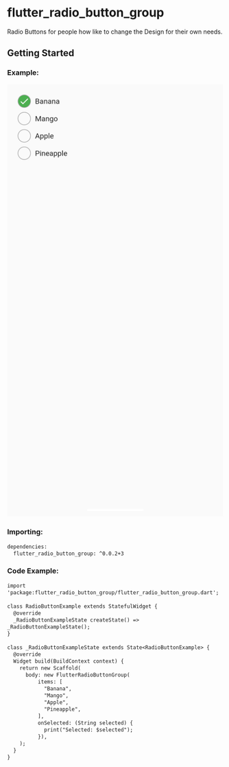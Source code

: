 # flutter_radio_button_group

Radio Buttons for people how like to change the Design for their own needs.

## Getting Started

### Example:

![radio button example image](https://github.com/edin45/flutter_radio_button_group/blob/master/images/example_image.png?raw=true)

### Importing:  

```
dependencies:
  flutter_radio_button_group: ^0.0.2+3
```

### Code Example:

```
import 'package:flutter_radio_button_group/flutter_radio_button_group.dart';

class RadioButtonExample extends StatefulWidget {
  @override
  _RadioButtonExampleState createState() => _RadioButtonExampleState();
}

class _RadioButtonExampleState extends State<RadioButtonExample> {
  @override
  Widget build(BuildContext context) {
    return new Scaffold(
      body: new FlutterRadioButtonGroup(
          items: [
            "Banana",
            "Mango",
            "Apple",
            "Pineapple",
          ],
          onSelected: (String selected) {
            print("Selected: $selected");
          }),
    );
  }
}
```
